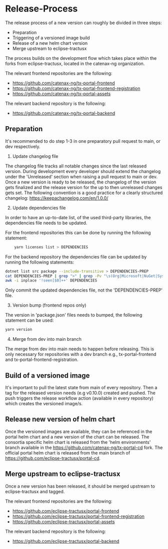 # Release-Process

The release process of a new version can roughly be divided in three steps:

* Preparation
* Triggering of a versioned image build
* Release of a new helm chart version
* Merge upstream to eclipse-tractusx

The process builds on the development flow which takes place within the forks from eclipse-tractusx, located in the catenax-ng organization.

The relevant frontend repositories are the following:
* https://github.com/catenax-ng/tx-portal-frontend
* https://github.com/catenax-ng/tx-portal-frontend-registration
* https://github.com/catenax-ng/tx-portal-assets

The relevant backend repository is the following:
* https://github.com/catenax-ng/tx-portal-backend

## Preparation

It's recommended to do step 1-3 in one preparatory pull request to main, or dev respectively.

1. Update changelog file

The changelog file tracks all notable changes since the last released version.
During development every developer should extend the changelog under the 'Unreleased' section when raising a pull request to main or dev.
Once a new version is ready to be released, the changelog of the version gets finalized and the release version for the up to then unreleased changes gets set.
The following convention is a good practice for a clearly structured changelog:
https://keepachangelog.com/en/1.0.0/

2. Update dependencies file

In order to have an up-to-date list, of the used third-party libraries, the dependencies file needs to be updated.

For the frontend repositories this can be done by running the following statement:

```bash
    yarn licenses list > DEPENDENCIES
```

For the backend repository the dependencies file can be updated by running the following statements:

```bash
dotnet list src package --include-transitive > DEPENDENCIES-PREP
cat DEPENDENCIES-PREP | grep ">" | grep -Pv "\s(Org|Microsoft|NuGet|System|runtime|docker|Docker|NETStandard)" | sed -E -e "s/\s+> ([a-zA-Z\.\-]+).+\s([0-9]+\.[0-9]+\.[0-9]+)\s*/nuget\/nuget\/\-\/\1\/\2/g" > DEPENDENCIES
awk -i inplace '!seen[$0]++' DEPENDENCIES
```

Only commit the updated dependencies file, not the 'DEPENDENCIES-PREP' file.

3. Version bump (frontend repos only)

The version in 'package.json' files needs to bumped, the following statement can be used:

```bash
yarn version
```

4. Merge from dev into main branch

The merge from dev into main needs to happen before releasing.
This is only necessary for repositories with a dev branch e.g., tx-portal-frontend and tx-portal-frontend-registration.

## Build of a versioned image

It's important to pull the latest state from main of every repository.
Then a tag for the released version needs (e.g v0.10.0) created and pushed.
The push triggers the release workflow action (available in every repository) which creates the versioned image/s.

## Release new version of helm chart

Once the versioned images are available, they can be referenced in the portal helm chart and a new version of the chart can be released.
The consortia specific helm chart is released from the 'helm environments' branch available in the https://github.com/catenax-ng/tx-portal-cd fork.
The official portal helm chart is released from the main branch of https://github.com/eclipse-tractusx/portal-cd.

## Merge upstream to eclipse-tractusx

Once a new version has been released, it should be merged upstream to eclipse-tractusx and tagged.

The relevant frontend repositories are the following:

* https://github.com/eclipse-tractusx/portal-frontend
* https://github.com/eclipse-tractusx/portal-frontend-registration
* https://github.com/eclipse-tractusx/portal-assets

The relevant backend repository is the following:

* https://github.com/eclipse-tractusx/portal-backend
